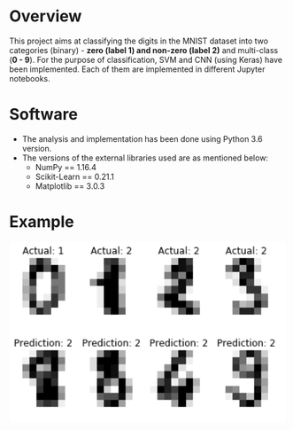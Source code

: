 # Overview
This project aims at classifying the digits in the MNIST dataset into two categories (binary) - **zero (label 1) and non-zero (label 2)** and multi-class (**0 - 9**). For the purpose of classification, SVM and CNN (using Keras) have been implemented. Each of them are implemented in different Jupyter notebooks.

# Software
* The analysis and implementation has been done using Python 3.6 version.
* The versions of the external libraries used are as mentioned below:
  * NumPy == 1.16.4
  * Scikit-Learn == 0.21.1
  * Matplotlib == 3.0.3

# Example

<img src="example.PNG" width=500>
